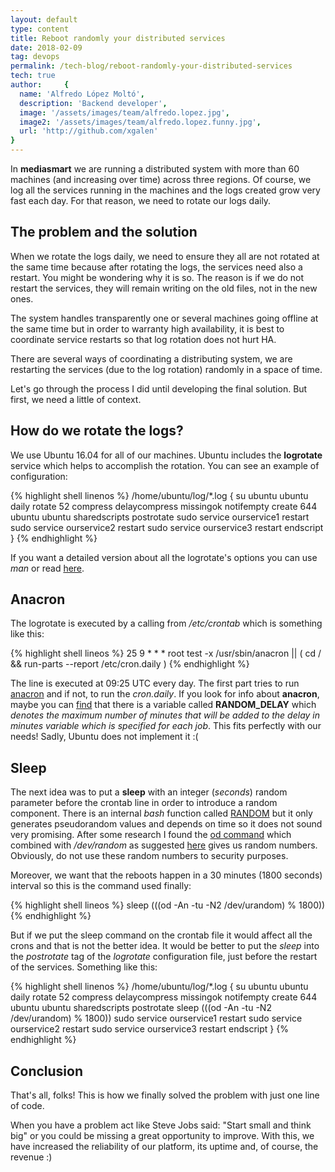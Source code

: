```yaml
---
layout: default
type: content
title: Reboot randomly your distributed services
date: 2018-02-09
tag: devops
permalink: /tech-blog/reboot-randomly-your-distributed-services
tech: true
author:     {
  name: 'Alfredo López Moltó',
  description: 'Backend developer',
  image: '/assets/images/team/alfredo.lopez.jpg',
  image2: '/assets/images/team/alfredo.lopez.funny.jpg',
  url: 'http://github.com/xgalen'
}
---
```


In **mediasmart** we are running a distributed system with more than 60 machines (and increasing over time) across three regions. Of course, we log all the services running in the machines and the logs created grow very fast each day. For that reason, we need to rotate our logs daily.

## The problem and the solution

When we rotate the logs daily, we need to ensure they all are not rotated at the same time because after rotating the logs, the services need also a restart. You might be wondering why it is so. The reason is if we do not restart the services, they will remain writing on the old files, not in the new ones.

The system handles transparently one or several machines going offline at the same time but in order to warranty high availability, it is best to coordinate service restarts so that log rotation does not hurt HA.

There are several ways of coordinating a distributing system, we are restarting the services (due to the log rotation) randomly in a space of time.

Let's go through the process I did until developing the final solution. But first, we need a little of context.

## How do we rotate the logs?

We use Ubuntu 16.04 for all of our machines. Ubuntu includes the **logrotate** service which helps to accomplish the rotation. You can see an example of configuration:

{% highlight shell linenos %}
/home/ubuntu/log/*.log {
	su ubuntu ubuntu
	daily
	rotate 52
	compress
	delaycompress
	missingok
	notifempty
	create 644 ubuntu ubuntu
	sharedscripts
	postrotate
		sudo service ourservice1 restart
		sudo service ourservice2 restart
		sudo service ourservice3 restart
	endscript
}
{% endhighlight %}

If you want a detailed version about all the logrotate's options you can use *man* or read [here](https://www.digitalocean.com/community/tutorials/how-to-manage-logfiles-with-logrotate-on-ubuntu-16-04).

## Anacron

The logrotate is executed by a calling from */etc/crontab* which is something like this:

{% highlight shell lineos %}
25 9 * * *   root    test -x /usr/sbin/anacron || ( cd / && run-parts --report /etc/cron.daily )
{% endhighlight %} 

The line is executed at 09:25 UTC every day. The first part tries to run [anacron](http://manpages.ubuntu.com/manpages/trusty/man8/anacron.8.html) and if not, to run the *cron.daily*.
If you look for info about **anacron**, maybe you can [find](https://www.systutorials.com/docs/linux/man/5-anacrontab/) that there is a variable called **RANDOM\_DELAY** which *denotes the maximum number of minutes that will be added to the delay in minutes variable which is specified for each job*. This fits perfectly with our needs! Sadly, Ubuntu does not implement it :(

## Sleep

The next idea was to put a **sleep** with an integer (*seconds*) random parameter before the crontab line in order to introduce a random component.
There is an internal *bash* function called [RANDOM](http://tldp.org/LDP/abs/html/randomvar.html) but it only generates pseudorandom values and depends on time so it does not sound very promising.
After some research I found the [od command](http://man7.org/linux/man-pages/man1/od.1.html) which combined with */dev/random* as suggested [here](https://www.eduonix.com/blog/shell-scripting/generating-random-numbers-in-linux-shell-scripting/) gives us random numbers. Obviously, do not use these random numbers to security purposes. 

Moreover, we want that the reboots happen in a 30 minutes (1800 seconds) interval so this is the command used finally:

{% highlight shell lineos %}
sleep $(($(od -An -tu -N2 /dev/urandom) % 1800))
{% endhighlight %}

But if we put the sleep command on the crontab file it would affect all the crons and that is not the better idea. It would be better to put the *sleep* into the *postrotate* tag of the *logrotate* configuration file, just before the restart of the services. Something like this:

{% highlight shell linenos %}
/home/ubuntu/log/*.log {
	su ubuntu ubuntu
	daily
	rotate 52
	compress
	delaycompress
	missingok
	notifempty
	create 644 ubuntu ubuntu
	sharedscripts
	postrotate
		sleep $(($(od -An -tu -N2 /dev/urandom) % 1800))
		sudo service ourservice1 restart
		sudo service ourservice2 restart
		sudo service ourservice3 restart
	endscript
}
{% endhighlight %}

## Conclusion

That's all, folks! This is how we finally solved the problem with just one line of code.

When you have a problem act like Steve Jobs said: "Start small and think big" or you could be missing a great opportunity to improve. With this, we have increased the reliability of our platform, its uptime and, of course, the revenue :)
